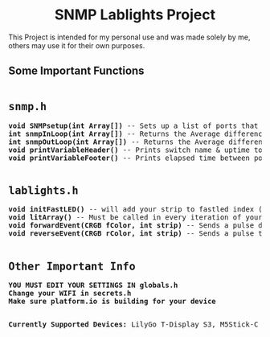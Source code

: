 <!DOCTYPE HTML>
<html>
<head>
</head>

<h1 align="center">SNMP Lablights Project</h1>
<p>This Project is intended for my personal use and was made solely by me, others may use it for their own purposes.</p>
<p></p>

<h2>Some Important Functions</h2>
<div class="box">
  <pre><h2>snmp.h</h2><b>void SNMPsetup(int Array[])</b> -- Sets up a list of ports that you will be pulling data from
<b>int snmpInLoop(int Array[])</b> -- Returns the Average difference in data since the last poll coming IN to the switch.
<b>int snmpOutLoop(int Array[])</b> -- Returns the Average difference in data since the last poll coming OUT of the switch.
<b>void printVariableHeader()</b> -- Prints switch name & uptime to serial monitor
<b>void printVariableFooter()</b> -- Prints elapsed time between polls and summary of data

<h2>lablights.h</h2><b>void initFastLED()</b> -- will add your strip to fastled index (required)
<b>void litArray()</b> -- Must be called in every iteration of your main loop() function (runs as a frame)
<b>void forwardEvent(CRGB fColor, int strip)</b> -- Sends a pulse down the strip from index 0
<b>void reverseEvent(CRGB rColor, int strip)</b> -- Sends a pulse towards the beginning from the end of the strip

<h2>Other Important Info</h2><b>YOU MUST EDIT YOUR SETTINGS IN globals.h</b>
<b>Change your WIFI in secrets.h</b>
<b>Make sure platform.io is building for your device</b>
<p></p>
<b>Currently Supported Devices:</b> LilyGo T-Display S3, M5Stick-C
</pre>
</div>
</html>
